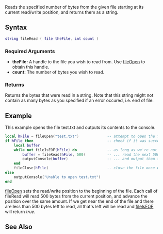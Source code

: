 Reads the specified number of bytes from the given file starting at its current read/write position, and returns them as a string.

Syntax
------

``` lua
string fileRead ( file theFile, int count )
```

### Required Arguments

-   **theFile:** A handle to the file you wish to read from. Use [fileOpen](/docs/fileopen.md "wikilink") to obtain this handle.
-   **count:** The number of bytes you wish to read.

### Returns

Returns the bytes that were read in a string. Note that this string might not contain as many bytes as you specified if an error occured, i.e. end of file.

Example
-------

This example opens the file test.txt and outputs its contents to the console.

``` lua
local hFile = fileOpen("test.txt")             -- attempt to open the file
if hFile then                                  -- check if it was successfully opened
    local buffer
    while not fileIsEOF(hFile) do              -- as long as we're not at the end of the file...
        buffer = fileRead(hFile, 500)          -- ... read the next 500 bytes...
        outputConsole(buffer)                  -- ... and output them to the console
    end
    fileClose(hFile)                           -- close the file once we're done with it
else
    outputConsole("Unable to open test.txt")
end
```

[fileOpen](/docs/fileopen.md "wikilink") sets the read/write position to the beginning of the file. Each call of fileRead will read 500 bytes from the current position, and advance the position over the same amount. If we get near the end of the file and there are less than 500 bytes left to read, all that's left will be read and [fileIsEOF](/fileIsEOF.md "wikilink") will return *true*.

See Also
--------
